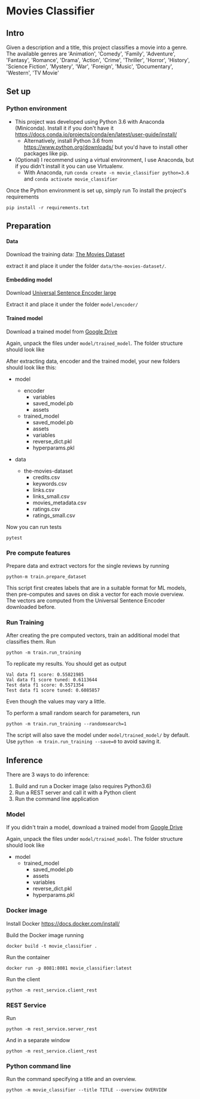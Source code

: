 # Movies Classifier

## Intro
Given a description and a title, this project classifies a movie into a genre. The available genres are
'Animation', 'Comedy', 'Family', 'Adventure', 'Fantasy', 'Romance', 'Drama', 'Action', 'Crime', 'Thriller', 'Horror', 'History', 'Science Fiction', 'Mystery', 'War', 'Foreign', 'Music', 'Documentary', 'Western', 'TV Movie'

## Set up
### Python environment
- This project was developed using Python 3.6 with Anaconda (Miniconda). Install it if you don't have it https://docs.conda.io/projects/conda/en/latest/user-guide/install/
    - Alternatively, install Python 3.6 from https://www.python.org/downloads/ but you'd have to install other packages like pip.
- (Optional) I recommend using a virtual environment, I use Anaconda, but if you didn't install it you can use Virtualenv.
    - With Anaconda, run `conda create -n movie_classifier python=3.6` and `conda activate movie_classifier`

Once the Python environment is set up, simply run To install the project's requirements

`pip install -r requirements.txt`


## Preparation
#### Data
Download the training data: [The Movies Dataset](https://www.kaggle.com/rounakbanik/the-movies-dataset/data)

extract it and place it under the folder `data/the-movies-dataset/`.

#### Embedding model
Download [Universal Sentence Encoder large](https://tfhub.dev/google/universal-sentence-encoder-large/5?tf-hub-format=compressed)

Extract it and place it under the folder `model/encoder/`

#### Trained model
Download a trained model from [Google Drive](https://drive.google.com/open?id=13vMbEIbPnvGjawAuoBRTA3gtBC629Nt0)

Again, unpack the files under `model/trained_model`. The folder structure should look like


After extracting data, encoder and the trained model, your new folders should look like this:

- model
  - encoder
    - variables
    - saved_model.pb
    - assets
  - trained_model
    - saved_model.pb
    - assets
    - variables
    - reverse_dict.pkl
    - hyperparams.pkl

- data
  - the-movies-dataset
    - credits.csv
    - keywords.csv
    - links.csv
    - links_small.csv
    - movies_metadata.csv
    - ratings.csv
    - ratings_small.csv

Now you can run tests

`pytest`

### Pre compute features
Prepare data and extract vectors for the single reviews by running 

`python-m train.prepare_dataset`

This script first creates labels that are in a suitable format for ML models, then pre-computes and saves on disk a vector for each movie overview. The vectors are computed from the Universal Sentence Encoder downloaded before.

### Run Training
After creating the pre computed vectors, train an additional model that classifies them. Run

`python -m train.run_training`

To replicate my results. You should get as output 

```
Val data f1 score: 0.55821985
Val data f1 score tuned: 0.6113644
Test data f1 score: 0.5571354
Test data f1 score tuned: 0.6085857
```
Even though the values may vary a little.

To perform a small random search for parameters, run

`python -m train.run_training --randomsearch=1`

The script will also save the model under `model/trained_model/` by default. Use `python -m train.run_training --save=0` to avoid saving it.


## Inference
There are 3 ways to do inference:
1) Build and run a Docker image (also requires Python3.6)
2) Run a REST server and call it with a Python client
3) Run the command line application

### Model
If you didn't train a model, download a trained model from [Google Drive](https://drive.google.com/open?id=13vMbEIbPnvGjawAuoBRTA3gtBC629Nt0)

Again, unpack the files under `model/trained_model`. The folder structure should look like
- model
  - trained_model
    - saved_model.pb
    - assets
    - variables
    - reverse_dict.pkl
    - hyperparams.pkl

### Docker image
Install Docker https://docs.docker.com/install/

Build the Docker image running

`docker build -t movie_classifier .`

Run the container

`docker run -p 8081:8081 movie_classifier:latest`

Run the client

`python -m rest_service.client_rest`

### REST Service

Run 

`python -m rest_service.server_rest`

And in a separate window

`python -m rest_service.client_rest`


### Python command line

Run the command specifying a title and an overview.

`python -m movie_classifier --title TITLE --overview OVERVIEW`
